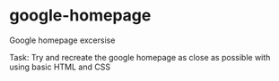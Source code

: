 # google-homepage
Google homepage excersise

Task: 
Try and recreate the google homepage as close as possible with using basic HTML and CSS
